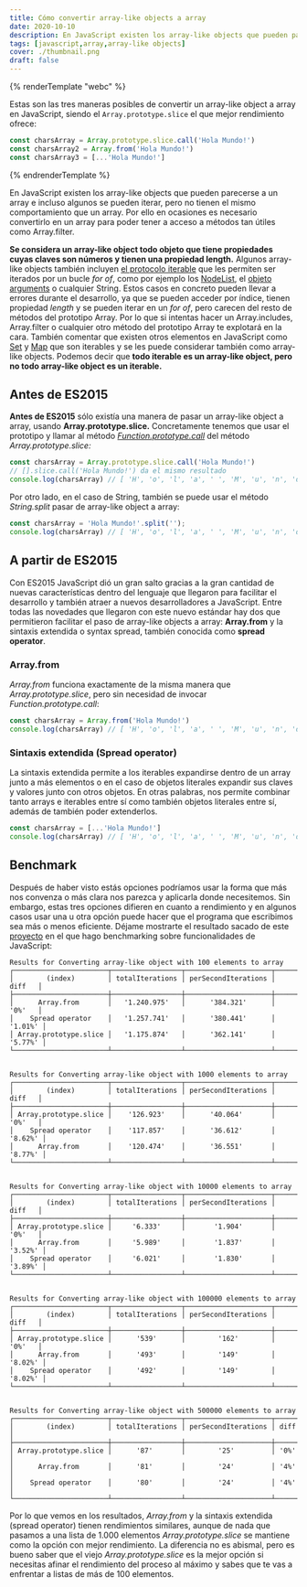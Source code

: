 ```yaml
---
title: Cómo convertir array-like objects a array
date: 2020-10-10
description: En JavaScript existen los array-like objects que pueden parecerse a un array e incluso algunos se pueden iterar, pero no tienen el mismo comportamiento que un array. Por ello en ocasiones es necesario convertirlo en un array para poder trabajar mejor con ellos.
tags: [javascript,array,array-like objects]
cover: ./thumbnail.png
draft: false
---
```


{% renderTemplate "webc" %}
<tldr-section>

Estas son las tres maneras posibles de convertir un array-like object a array en JavaScript, siendo el `Array.prototype.slice` el que mejor rendimiento ofrece:

```js
const charsArray = Array.prototype.slice.call('Hola Mundo!')
const charsArray2 = Array.from('Hola Mundo!')
const charsArray3 = [...'Hola Mundo!']
```

</tldr-section>
{% endrenderTemplate %}

En JavaScript existen los array-like objects que pueden parecerse a un array e incluso algunos se pueden iterar,
pero no tienen el mismo comportamiento que un array. Por ello en ocasiones es necesario convertirlo en un array para
poder tener a acceso a métodos tan útiles como Array.filter.

**Se considera un array-like object todo objeto que tiene propiedades cuyas claves son números y tienen una propiedad length.**
Algunos array-like objects también incluyen [el protocolo iterable](https://developer.mozilla.org/es/docs/Web/JavaScript/Referencia/Iteration_protocols)
que les permiten ser iterados por un bucle *for of*, como por ejemplo los
[NodeList](https://developer.mozilla.org/es/docs/Web/API/NodeList), el [objeto arguments](https://developer.mozilla.org/es/docs/Web/JavaScript/Referencia/Funciones/arguments)
o cualquier String. Estos casos en concreto pueden llevar a errores durante el desarrollo, ya que se pueden acceder por índice, tienen propiedad *length* y se pueden iterar en un *for of*,
pero carecen del resto de métodos del prototipo Array. Por lo que si intentas hacer un Array.includes, Array.filter o
cualquier otro método del prototipo Array te explotará en la cara. También comentar que existen otros elementos en JavaScript
como [Set](https://developer.mozilla.org/es/docs/Web/JavaScript/Referencia/Objetos_globales/Set) y
[Map](https://developer.mozilla.org/es/docs/Web/JavaScript/Referencia/Objetos_globales/Map) que son iterables y se les
puede considerar también como array-like objects. Podemos decir que **todo iterable es un array-like object, pero no todo
array-like object es un iterable.**

## Antes de ES2015

**Antes de ES2015** sólo existía una manera de pasar un array-like object a array, usando **Array.prototype.slice.** Concretamente
tenemos que usar el prototipo y llamar al método [*Function.prototype.call*](https://developer.mozilla.org/es/docs/Web/JavaScript/Referencia/Objetos_globales/Function/call)
del método *Array.prototype.slice:*

```js
const charsArray = Array.prototype.slice.call('Hola Mundo!')
// [].slice.call('Hola Mundo!') da el mismo resultado
console.log(charsArray) // [ 'H', 'o', 'l', 'a', ' ', 'M', 'u', 'n', 'd', 'o', '!' ]
```

Por otro lado, en el caso de String, también se puede usar el método *String.split* pasar de array-like object a array:

```js
const charsArray = 'Hola Mundo!'.split('');
console.log(charsArray) // [ 'H', 'o', 'l', 'a', ' ', 'M', 'u', 'n', 'd', 'o', '!' ]
```


## A partir de ES2015

Con ES2015 JavaScript dió un gran salto gracias a la gran cantidad de nuevas características dentro del lenguaje que
llegaron para facilitar el desarrollo y también atraer a nuevos desarrolladores a JavaScript. Entre todas las novedades
que llegaron con este nuevo estándar hay dos que permitieron facilitar el paso de array-like objects a array:
**Array.from** y la sintaxis extendida o syntax spread, también conocida como **spread operator**.

### Array.from

*Array.from* funciona exactamente de la misma manera que *Array.prototype.slice*, pero sin necesidad de invocar
*Function.prototype.call*:
```js
const charsArray = Array.from('Hola Mundo!')
console.log(charsArray) // [ 'H', 'o', 'l', 'a', ' ', 'M', 'u', 'n', 'd', 'o', '!' ]
```

### Sintaxis extendida (Spread operator)

La sintaxis extendida permite a los iterables expandirse dentro de un array junto a más elementos o en el
caso de objetos literales expandir sus claves y valores junto con otros objetos. En otras palabras, nos permite combinar
tanto arrays e iterables entre sí como también objetos literales entre sí, además de también poder extenderlos.
```js
const charsArray = [...'Hola Mundo!']
console.log(charsArray) // [ 'H', 'o', 'l', 'a', ' ', 'M', 'u', 'n', 'd', 'o', '!' ]
```

## Benchmark

Después de haber visto estás opciones podríamos usar la forma que más nos convenza o más clara nos parezca y aplicarla
donde necesitemos. Sin embargo, estas tres opciones difieren en cuanto a rendimiento y en algunos casos usar una u otra
opción puede hacer que el programa que escribimos sea más o menos eficiente. Déjame mostrarte el resultado sacado de este
[proyecto](https://github.com/ulisesantana/benchmark-js/blob/master/benchmark/arrays/arrayLikeToArray.js) en el que hago
benchmarking sobre funcionalidades de JavaScript:


```text
Results for Converting array-like object with 100 elements to array
┌───────────────────────┬─────────────────┬─────────────────────┬─────────┐
│        (index)        │ totalIterations │ perSecondIterations │  diff   │
├───────────────────────┼─────────────────┼─────────────────────┼─────────┤
│      Array.from       │   '1.240.975'   │      '384.321'      │  '0%'   │
│    Spread operator    │   '1.257.741'   │      '380.441'      │ '1.01%' │
│ Array.prototype.slice │   '1.175.874'   │      '362.141'      │ '5.77%' │
└───────────────────────┴─────────────────┴─────────────────────┴─────────┘


Results for Converting array-like object with 1000 elements to array
┌───────────────────────┬─────────────────┬─────────────────────┬─────────┐
│        (index)        │ totalIterations │ perSecondIterations │  diff   │
├───────────────────────┼─────────────────┼─────────────────────┼─────────┤
│ Array.prototype.slice │    '126.923'    │      '40.064'       │  '0%'   │
│    Spread operator    │    '117.857'    │      '36.612'       │ '8.62%' │
│      Array.from       │    '120.474'    │      '36.551'       │ '8.77%' │
└───────────────────────┴─────────────────┴─────────────────────┴─────────┘


Results for Converting array-like object with 10000 elements to array
┌───────────────────────┬─────────────────┬─────────────────────┬─────────┐
│        (index)        │ totalIterations │ perSecondIterations │  diff   │
├───────────────────────┼─────────────────┼─────────────────────┼─────────┤
│ Array.prototype.slice │     '6.333'     │       '1.904'       │  '0%'   │
│      Array.from       │     '5.989'     │       '1.837'       │ '3.52%' │
│    Spread operator    │     '6.021'     │       '1.830'       │ '3.89%' │
└───────────────────────┴─────────────────┴─────────────────────┴─────────┘


Results for Converting array-like object with 100000 elements to array
┌───────────────────────┬─────────────────┬─────────────────────┬─────────┐
│        (index)        │ totalIterations │ perSecondIterations │  diff   │
├───────────────────────┼─────────────────┼─────────────────────┼─────────┤
│ Array.prototype.slice │      '539'      │        '162'        │  '0%'   │
│      Array.from       │      '493'      │        '149'        │ '8.02%' │
│    Spread operator    │      '492'      │        '149'        │ '8.02%' │
└───────────────────────┴─────────────────┴─────────────────────┴─────────┘


Results for Converting array-like object with 500000 elements to array
┌───────────────────────┬─────────────────┬─────────────────────┬──────┐
│        (index)        │ totalIterations │ perSecondIterations │ diff │
├───────────────────────┼─────────────────┼─────────────────────┼──────┤
│ Array.prototype.slice │      '87'       │        '25'         │ '0%' │
│      Array.from       │      '81'       │        '24'         │ '4%' │
│    Spread operator    │      '80'       │        '24'         │ '4%' │
└───────────────────────┴─────────────────┴─────────────────────┴──────┘
```

Por lo que vemos en los resultados, *Array.from* y la sintaxis extendida (spread operator) tienen rendimientos similares,
aunque de nada que pasamos a una lista de 1.000 elementos *Array.prototype.slice* se mantiene como la opción con mejor
rendimiento. La diferencia no es abismal, pero es bueno saber que el viejo *Array.prototype.slice* es la mejor opción
si necesitas afinar el rendimiento del proceso al máximo y sabes que te vas a enfrentar a listas de más de 100 elementos.
